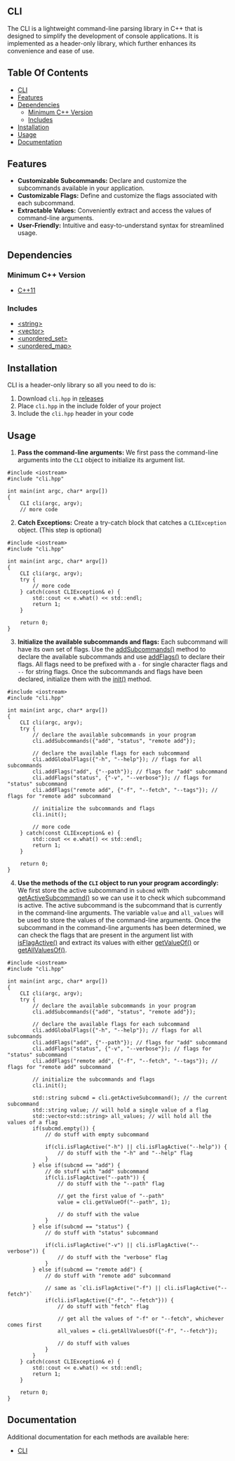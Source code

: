 ## CLI
The CLI is a lightweight command-line parsing library in C++ that is designed to simplify the development of console applications. It is implemented as a header-only library, which further enhances its convenience and ease of use.

<!-- omit in toc -->
## Table Of Contents
- [CLI](#cli)
- [Features](#features)
- [Dependencies](#dependencies)
  - [Minimum C++ Version](#minimum-c-version)
  - [Includes](#includes)
- [Installation](#installation)
- [Usage](#usage)
- [Documentation](#documentation)

## Features
- **Customizable Subcommands:** Declare and customize the subcommands available in your application.
- **Customizable Flags:** Define and customize the flags associated with each subcommand.
- **Extractable Values:** Conveniently extract and access the values of command-line arguments.
- **User-Friendly:** Intuitive and easy-to-understand syntax for streamlined usage.

## Dependencies
### Minimum C++ Version
- [C++11](https://en.cppreference.com/w/cpp/11)

### Includes
- [\<string>](https://en.cppreference.com/w/cpp/header/string)
- [\<vector>](https://en.cppreference.com/w/cpp/container/vector)
- [\<unordered_set>](https://en.cppreference.com/w/cpp/header/unordered_set)
- [\<unordered_map>](https://en.cppreference.com/w/cpp/header/unordered_map)

## Installation
CLI is a header-only library so all you need to do is:
1. Download `cli.hpp` in [releases](https://github.com/Scrappyz/CLI/releases)
2. Place `cli.hpp` in the include folder of your project
3. Include the `cli.hpp` header in your code

## Usage
1. **Pass the command-line arguments:** We first pass the command-line arguments into the `CLI` object to initialize its argument list.
```
#include <iostream>
#include "cli.hpp"

int main(int argc, char* argv[])
{
    CLI cli(argc, argv);
    // more code
```

2. **Catch Exceptions:** Create a try-catch block that catches a `CLIException` object. (This step is optional)
```
#include <iostream>
#include "cli.hpp"

int main(int argc, char* argv[])
{
    CLI cli(argc, argv);
    try {
        // more code
    } catch(const CLIException& e) {
        std::cout << e.what() << std::endl;
        return 1;
    }
    
    return 0;
}
```

3. **Initialize the available subcommands and flags:** Each subcommand will have its own set of flags. Use the [addSubcommands()](docs/CLI/Modifiers/addSubcommands.md) method to declare the available subcommands and use [addFlags()](docs/CLI/Modifiers/addFlags.md) to declare their flags. All flags need to be prefixed with a `-` for single character flags and `--` for string flags. Once the subcommands and flags have been declared, initialize them with the [init()](docs/CLI/Modifiers/init.md) method.
```
#include <iostream>
#include "cli.hpp"

int main(int argc, char* argv[])
{
    CLI cli(argc, argv);
    try {
        // declare the available subcommands in your program
        cli.addSubcommands({"add", "status", "remote add"});

        // declare the available flags for each subcommand
        cli.addGlobalFlags({"-h", "--help"}); // flags for all subcommands
        cli.addFlags("add", {"--path"}); // flags for "add" subcommand
        cli.addFlags("status", {"-v", "--verbose"}); // flags for "status" subcommand
        cli.addFlags("remote add", {"-f", "--fetch", "--tags"}); // flags for "remote add" subcommand

        // initialize the subcommands and flags
        cli.init();

        // more code
    } catch(const CLIException& e) {
        std::cout << e.what() << std::endl;
        return 1;
    }
    
    return 0;
}
```

4. **Use the methods of the `CLI` object to run your program accordingly:** We first store the active subcommand in `subcmd` with [getActiveSubcommand()](docs/CLI/Getters/getActiveSubcommand.md) so we can use it to check which subcommand is active. The active subcommand is the subcommand that is currently in the command-line arguments. The variable `value` and `all_values` will be used to store the values of the command-line arguments. Once the subcommand in the command-line arguments has been determined, we can check the flags that are present in the argument list with [isFlagActive()](docs/CLI/Lookup/isFlagActive.md) and extract its values with either [getValueOf()](docs/CLI/Getters/getValueOf.md) or [getAllValuesOf()](docs/CLI/Getters/getAllValuesOf.md).
```
#include <iostream>
#include "cli.hpp"

int main(int argc, char* argv[])
{
    CLI cli(argc, argv);
    try {
        // declare the available subcommands in your program
        cli.addSubcommands({"add", "status", "remote add"});

        // declare the available flags for each subcommand
        cli.addGlobalFlags({"-h", "--help"}); // flags for all subcommands
        cli.addFlags("add", {"--path"}); // flags for "add" subcommand
        cli.addFlags("status", {"-v", "--verbose"}); // flags for "status" subcommand
        cli.addFlags("remote add", {"-f", "--fetch", "--tags"}); // flags for "remote add" subcommand

        // initialize the subcommands and flags
        cli.init();

        std::string subcmd = cli.getActiveSubcommand(); // the current subcommand
        std::string value; // will hold a single value of a flag
        std::vector<std::string> all_values; // will hold all the values of a flag
        if(subcmd.empty()) {
            // do stuff with empty subcommand

            if(cli.isFlagActive("-h") || cli.isFlagActive("--help")) {
                // do stuff with the "-h" and "--help" flag
            }   
        } else if(subcmd == "add") {
            // do stuff with "add" subcommand
            if(cli.isFlagActive("--path")) {
                // do stuff with the "--path" flag

                // get the first value of "--path"
                value = cli.getValueOf("--path", 1);

                // do stuff with the value
            }
        } else if(subcmd == "status") {
            // do stuff with "status" subcommand

            if(cli.isFlagActive("-v") || cli.isFlagActive("--verbose")) {
                // do stuff with the "verbose" flag
            }
        } else if(subcmd == "remote add") {
            // do stuff with "remote add" subcommand

            // same as `cli.isFlagActive("-f") || cli.isFlagActive("--fetch")`
            if(cli.isFlagActive({"-f", "--fetch"})) {
                // do stuff with "fetch" flag

                // get all the values of "-f" or "--fetch", whichever comes first
                all_values = cli.getAllValuesOf({"-f", "--fetch"});

                // do stuff with values
            }
        }
    } catch(const CLIException& e) {
        std::cout << e.what() << std::endl;
        return 1;
    }
    
    return 0;
}
```

## Documentation
Additional documentation for each methods are available here:
- [CLI](docs/CLI/cli.md)